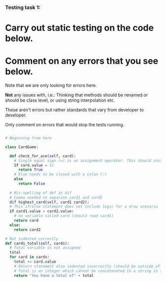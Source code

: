 ### Testing task 1:

# Carry out static testing on the code below.
# Comment on any errors that you see below.

Note that we are only looking for errors here.

**Not** any issues with, i.e.: 
Thinking that methods should be renamed or should be class level, or using string interpolation etc.

These aren't errors but rather standards that vary from developer to developer.

Only comment on errors that would stop the tests running.

```python

# Beginning from here

class CardGame:

  def check_for_ace(self, card):
    # Single equal sign (=) is an assignment operator. This should instead be a double equal sign (==) comparison operator 
    if card.value = 1:
      return True
    # Else needs to be closed with a colon (:)
    else
      return False
   
  # Mis-spelling of def as dif
  # Comma needed to separate card1 and card2
  dif highest_card(self, card1 card2):
  # This if/else statement does not include logic for a draw scenario
  if card1.value > card2.value:
    # no variable called card (should read card1)
    return card
  else:
    return card2

# Not indented correctly
def cards_total(self, cards):
  # Total variable is not assigned
  total
  for card in cards:
    total += card.value
    # Return statement also indented incorrectly (should be outside of loop)
    # Total is an integer which cannot be concatenated to a string in this manner
    return "You have a total of" + total
  
```
